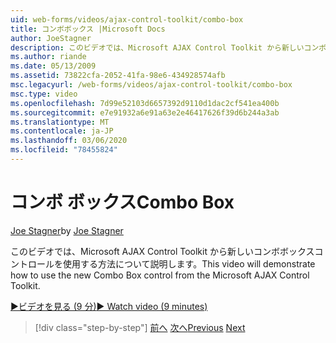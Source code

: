 ```yaml
---
uid: web-forms/videos/ajax-control-toolkit/combo-box
title: コンボボックス |Microsoft Docs
author: JoeStagner
description: このビデオでは、Microsoft AJAX Control Toolkit から新しいコンボボックスコントロールを使用する方法について説明します。
ms.author: riande
ms.date: 05/13/2009
ms.assetid: 73822cfa-2052-41fa-98e6-434928574afb
msc.legacyurl: /web-forms/videos/ajax-control-toolkit/combo-box
msc.type: video
ms.openlocfilehash: 7d99e52103d6657392d9110d1dac2cf541ea400b
ms.sourcegitcommit: e7e91932a6e91a63e2e46417626f39d6b244a3ab
ms.translationtype: MT
ms.contentlocale: ja-JP
ms.lasthandoff: 03/06/2020
ms.locfileid: "78455824"
---
```

# <a name="combo-box"></a><span data-ttu-id="e9c53-103">コンボ ボックス</span><span class="sxs-lookup"><span data-stu-id="e9c53-103">Combo Box</span></span>

<span data-ttu-id="e9c53-104">[Joe Stagner](https://github.com/JoeStagner)</span><span class="sxs-lookup"><span data-stu-id="e9c53-104">by [Joe Stagner](https://github.com/JoeStagner)</span></span>

<span data-ttu-id="e9c53-105">このビデオでは、Microsoft AJAX Control Toolkit から新しいコンボボックスコントロールを使用する方法について説明します。</span><span class="sxs-lookup"><span data-stu-id="e9c53-105">This video will demonstrate how to use the new Combo Box control from the Microsoft AJAX Control Toolkit.</span></span>

[<span data-ttu-id="e9c53-106">&#9654;ビデオを見る (9 分)</span><span class="sxs-lookup"><span data-stu-id="e9c53-106">&#9654; Watch video (9 minutes)</span></span>](https://channel9.msdn.com/Blogs/ASP-NET-Site-Videos/combo-box)

> [!div class="step-by-step"]
> <span data-ttu-id="e9c53-107">[前へ](color-picker.md)
> [次へ](editor-control.md)</span><span class="sxs-lookup"><span data-stu-id="e9c53-107">[Previous](color-picker.md)
[Next](editor-control.md)</span></span>
